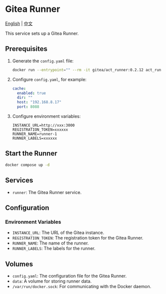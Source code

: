 # Gitea Runner

[English](./README.md) | [中文](./README.zh.md)

This service sets up a Gitea Runner.

## Prerequisites

1. Generate the `config.yaml` file:

   ```bash
   docker run --entrypoint="" --rm -it gitea/act_runner:0.2.12 act_runner generate-config > config.yaml
   ```

2. Configure `config.yaml`, for example:

   ```yaml
   cache:
     enabled: true
     dir: ""
     host: "192.168.8.17"
     port: 8088
   ```

3. Configure environment variables:

   ```properties
   INSTANCE_URL=http://xxx:3000
   REGISTRATION_TOKEN=xxxxxx
   RUNNER_NAME=runner-1
   RUNNER_LABELS=xxxxxx
   ```

## Start the Runner

```bash
docker compose up -d
```

## Services

- `runner`: The Gitea Runner service.

## Configuration

### Environment Variables

- `INSTANCE_URL`: The URL of the Gitea instance.
- `REGISTRATION_TOKEN`: The registration token for the Gitea Runner.
- `RUNNER_NAME`: The name of the runner.
- `RUNNER_LABELS`: The labels for the runner.

## Volumes

- `config.yaml`: The configuration file for the Gitea Runner.
- `data`: A volume for storing runner data.
- `/var/run/docker.sock`: For communicating with the Docker daemon.
